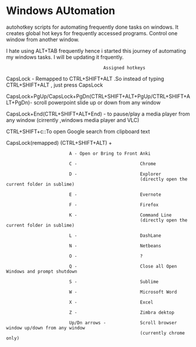 Windows AUtomation
=======

autohotkey scripts for automating frequently done tasks on windows. It creates global hot keys for frequently accessed programs. Control one window from another window.

I hate using ALT+TAB frequently hence i started this journey of automating my windows tasks.  I will be updating it frquently.


                                         Assigned hotkeys 


CapsLock - Remapped to CTRL+SHIFT+ALT .So instead of typing CTRL+SHIFT+ALT , just press CapsLock

CapsLock+PgUp/CapsLock+PgDn(CTRL+SHIFT+ALT+PgUp/CTRL+SHIFT+ALT+PgDn)- scroll powerpoint slide up 
or down from any window

CapsLock+End(CTRL+SHIFT+ALT+End) - to pause/play a media player from any window 
(cirrently ,windows media player and VLC)

CTRL+SHIFT+c::To open Google search from clipboard text



CapsLock(remapped) (CTRL+SHIFT+ALT) +

							A - Open or Bring to Front Anki
							
							C -                        Chrome
							
							D -                        Explorer
							                           (directly open the current folder in sublime) 

							E -                        Evernote

							F -                        Firefox
							
							K -                        Command Line
							                           (directly open the current folder in sublime) 
							
							L -                        DashLane  
							                           
							N -                        Netbeans

							O -                        ?

							Q -                        Close all Open Windows and prompt shutdown
							
							S -                        Sublime
							
							W -                        Microsoft Word
							
							X -                        Excel
							
							Z -                        Zimbra dektop
							
							Up/Dn arrows -             Scroll browser window up/down from any window
							                           (currently chrome only)   


